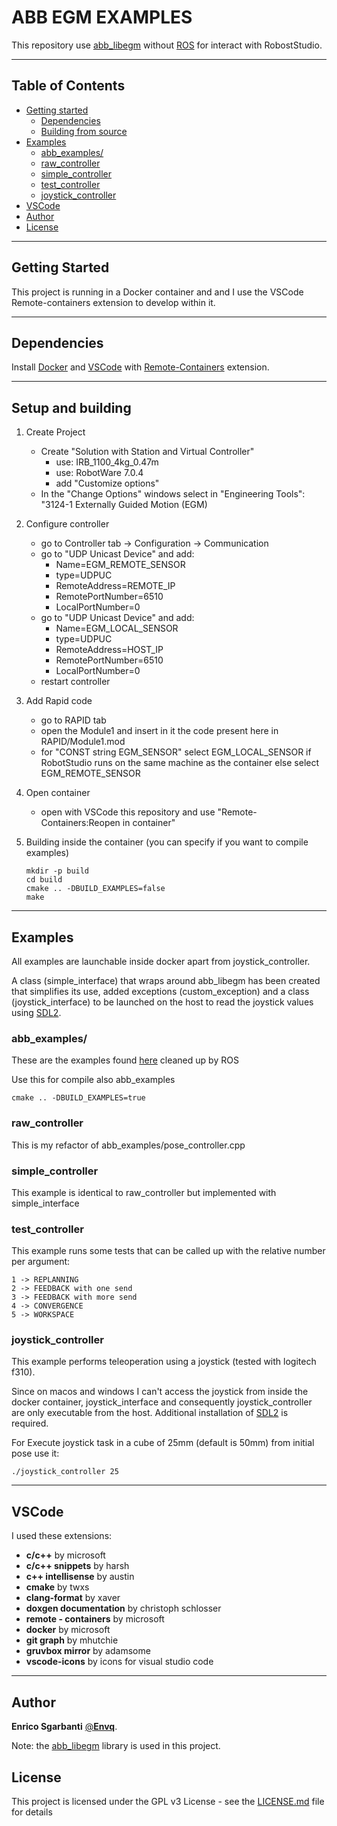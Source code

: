 # **ABB EGM EXAMPLES**
This repository use [abb_libegm](https://github.com/ros-industrial/abb_libegm) without [ROS](https://www.ros.org) for interact with RobostStudio.

---
## **Table of Contents**

* [Getting started](#getting-started)
  * [Dependencies](#dependencies)
  * [Building from source](#building-from-source)
* [Examples](#examples)
    * [abb_examples/](#abb_examples)
    * [raw_controller](#raw_controller)
    * [simple_controller](#simple_controller)
    * [test_controller](#test_controller)
    * [joystick_controller](#joystick_controller)
* [VSCode](#vscode)
* [Author](#author)
* [License](#license)


---
## **Getting Started**
This project is running in a Docker container and and I use the VSCode Remote-containers extension to develop within it.


---
## **Dependencies**
Install [Docker](https://www.docker.com) and [VSCode](https://code.visualstudio.com) with [Remote-Containers](https://marketplace.visualstudio.com/items?itemName=ms-vscode-remote.remote-containers) extension.


---
## **Setup and building**
1. Create Project 
    - Create "Solution with Station and Virtual Controller"
        - use: IRB_1100_4kg_0.47m
        - use: RobotWare 7.0.4
        - add "Customize options"
    - In the "Change Options" windows select in "Engineering Tools": "3124-1 Externally Guided Motion (EGM)

2. Configure controller
    - go to Controller tab -> Configuration -> Communication 
    - go to "UDP Unicast Device" and add:
        - Name=EGM_REMOTE_SENSOR
        - type=UDPUC
        - RemoteAddress=REMOTE_IP
        - RemotePortNumber=6510
        - LocalPortNumber=0
    - go to "UDP Unicast Device" and add:
        - Name=EGM_LOCAL_SENSOR
        - type=UDPUC
        - RemoteAddress=HOST_IP
        - RemotePortNumber=6510
        - LocalPortNumber=0
    - restart controller

3. Add Rapid code
    - go to RAPID tab
    - open the Module1 and insert in it the code present here in RAPID/Module1.mod
    - for "CONST string EGM_SENSOR" select EGM_LOCAL_SENSOR if RobotStudio runs on the same machine as the container else select EGM_REMOTE_SENSOR

4. Open container
    - open with VSCode this repository and use "Remote-Containers:Reopen in container"

5. Building inside the container (you can specify if you want to compile examples)
    ~~~
    mkdir -p build
    cd build
    cmake .. -DBUILD_EXAMPLES=false
    make
    ~~~


---
## **Examples**
All examples are launchable inside docker apart from joystick_controller. 

A class (simple_interface) that wraps around abb_libegm has been created that simplifies its use, added exceptions (custom_exception) and a class (joystick_interface) to be launched on the host to read the joystick values using [SDL2](https://www.libsdl.org/download-2.0.php).


### **abb_examples/**
These are the examples found [here](https://github.com/ros-industrial/abb_libegm/issues/18) cleaned up by ROS

Use this for compile also abb_examples
~~~
cmake .. -DBUILD_EXAMPLES=true
~~~


### **raw_controller**
This is my refactor of abb_examples/pose_controller.cpp

### **simple_controller**
This example is identical to raw_controller but implemented with simple_interface

### **test_controller**
This example runs some tests that can be called up with the relative number per argument:
~~~
1 -> REPLANNING
2 -> FEEDBACK with one send
3 -> FEEDBACK with more send
4 -> CONVERGENCE
5 -> WORKSPACE
~~~


### **joystick_controller**
This example performs teleoperation using a joystick (tested with logitech f310).

Since on macos and windows I can't access the joystick from inside the docker container, joystick_interface and consequently joystick_controller are only executable from the host. Additional installation of [SDL2](https://www.libsdl.org/download-2.0.php) is required.

For Execute joystick task in a cube of 25mm (default is 50mm) from initial pose use it: 

~~~
./joystick_controller 25
~~~


---
## **VSCode**
I used these extensions:
- **c/c++** by microsoft
- **c/c++ snippets** by harsh
- **c++ intellisense** by austin
- **cmake** by twxs
- **clang-format** by xaver
- **doxgen documentation** by christoph schlosser
- **remote - containers** by microsoft
- **docker** by microsoft
- **git graph** by mhutchie
- **gruvbox mirror** by adamsome
- **vscode-icons** by icons for visual studio code


---
## **Author**
**Enrico Sgarbanti** [@**Envq**](https://github.com/Envq).

Note: the [abb_libegm](https://github.com/ros-industrial/abb_libegm) library is used in this project.


## **License**
This project is licensed under the GPL v3 License - see the [LICENSE.md](LICENSE.md) file for details